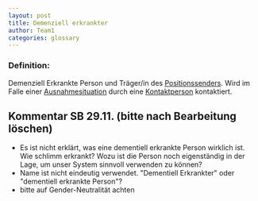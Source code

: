 ```yaml
---
layout: post
title: Demenziell erkrankter
author: Team1
categories: glossary
---
```


### Definition:
Demenziell Erkrankte Person und Träger/in des [Positionssenders](https://github.com/Archi-Lab-FAE/fae-global-documentation/blob/master/2019-11-15-Glossary-Positionssender.md). Wird im Falle einer [Ausnahmesituation](https://github.com/Archi-Lab-FAE-global-documentation/blob/master/2019-11-04-Glossary-Ausnahmesituation.md) durch eine [Kontaktperson](https://github.com/Archi-Lab-FAE-global-documentation/blob/master/2019-11-06-Glossary-Kontaktperson.md) kontaktiert.


## Kommentar SB 29.11. (bitte nach Bearbeitung löschen)
* Es ist nicht erklärt, was eine dementiell erkrankte Person wirklich ist. Wie schlimm erkrankt? Wozu ist die Person noch eigenständig in der Lage, um unser System sinnvoll verwenden zu können?
* Name ist nicht eindeutig verwendet. "Dementiell Erkrankter" oder "dementiell erkrankte Person"?
* bitte auf Gender-Neutralität achten